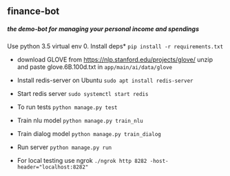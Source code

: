 ## finance-bot
##### the demo-bot for managing your personal income and spendings


Use python 3.5 virtual env
0. Install deps* ``pip install -r requirements.txt``
- download GLOVE from  https://nlp.stanford.edu/projects/glove/ unzip and paste glove.6B.100d.txt in ``app/main/ai/data/glove`` 
- Install redis-server on Ubuntu ``sudo apt install redis-server``
- Start redis server ``sudo systemctl start redis``
- To run tests ``python manage.py test``
- Train nlu model ``python manage.py train_nlu``
- Train dialog model ``python manage.py train_dialog`` 
- Run server ``python manage.py run``

- For local testing use ngrok ``./ngrok http 8282 -host-header="localhost:8282"  ``

